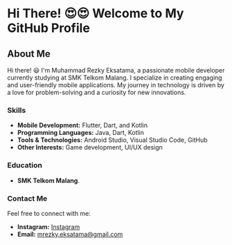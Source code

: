 # Hi There! 😍😍 Welcome to My GitHub Profile

## About Me

Hi there! 😃 I'm Muhammad Rezky Eksatama, a passionate mobile developer currently studying at SMK Telkom Malang. I specialize in creating engaging and user-friendly mobile applications. My journey in technology is driven by a love for problem-solving and a curiosity for new innovations.

### Skills
- **Mobile Development:** Flutter, Dart, and Kotlin
- **Programming Languages:** Java, Dart, Kotlin
- **Tools & Technologies:** Android Studio, Visual Studio Code, GitHub
- **Other Interests:** Game development, UI/UX design

### Education
- **SMK Telkom Malang**.

### Contact Me
Feel free to connect with me:
- **Instagram:** [Instagram](https://www.instagram.com/rez_eks/)
- **Email:** mrezky.eksatama@gmail.com
